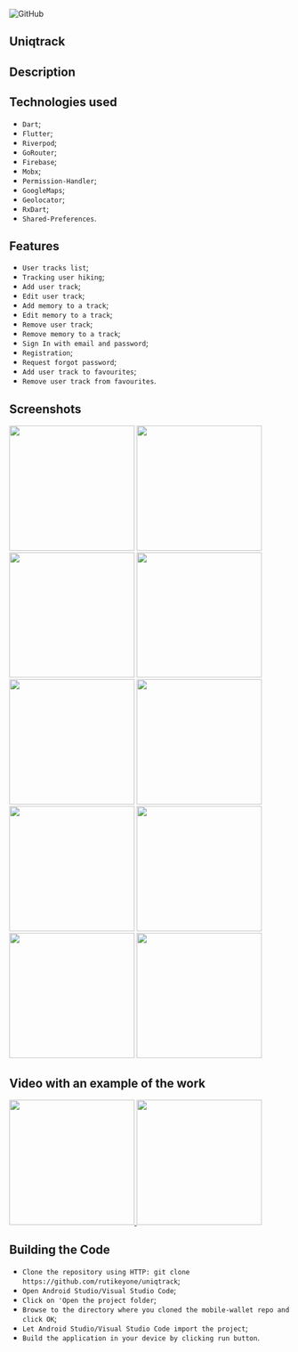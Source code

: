 ![GitHub](https://img.shields.io/github/license/IgorVolochay/Face-recognition?style=flat-square&color=blue) &nbsp;
## Uniqtrack

## Description 

## Technologies used
* `Dart`;
* `Flutter`;
* `Riverpod`;
* `GoRouter`;
* `Firebase`;
* `Mobx`;
* `Permission-Handler`;
* `GoogleMaps`;
* `Geolocator`;
* `RxDart`;
* `Shared-Preferences`.

## Features
* `User tracks list`;
* `Tracking user hiking`;
* `Add user track`;
* `Edit user track`;
* `Add memory to a track`;
* `Edit memory to a track`;
* `Remove user track`;
* `Remove memory to a track`;
* `Sign In with email and password`;
* `Registration`;
* `Request forgot password`;
* `Add user track to favourites`;
* `Remove user track from favourites`.

## Screenshots

<p align="start">
  <img src="https://github.com/rutikeyone/uniqtrack/blob/master/metadata/screenshots/0.jpeg" width="225"/>
  <img src="https://github.com/rutikeyone/uniqtrack/blob/master/metadata/screenshots/1.jpeg" width="225"/>
  <img src="https://github.com/rutikeyone/uniqtrack/blob/master/metadata/screenshots/2.jpeg" width="225"/>
  <img src="https://github.com/rutikeyone/uniqtrack/blob/master/metadata/screenshots/3.jpeg" width="225"/>
  <img src="https://github.com/rutikeyone/uniqtrack/blob/master/metadata/screenshots/4.jpeg" width="225"/>
  <img src="https://github.com/rutikeyone/uniqtrack/blob/master/metadata/screenshots/5.jpeg" width="225"/>
  <img src="https://github.com/rutikeyone/uniqtrack/blob/master/metadata/screenshots/6.jpeg" width="225"/>
  <img src="https://github.com/rutikeyone/uniqtrack/blob/master/metadata/screenshots/7.jpeg" width="225"/>
  <img src="https://github.com/rutikeyone/uniqtrack/blob/master/metadata/screenshots/8.jpeg" width="225"/>
  <img src="https://github.com/rutikeyone/uniqtrack/blob/master/metadata/screenshots/9.jpeg" width="225"/>
</p>

## Video with an example of the work

<a href="https://youtu.be/5WauDa3MnF4">
  <img src="https://github.com/rutikeyone/uniqtrack/blob/master/metadata/screenshots/10.jpeg" width="225"/>
</a>

<a href="https://youtu.be/-bPIxvQ9DuM">
  <img src="https://github.com/rutikeyone/uniqtrack/blob/master/metadata/screenshots/0.jpeg" width="225"/>
</a>

## Building the Code

* `Clone the repository using HTTP: git clone https://github.com/rutikeyone/uniqtrack`;
* `Open Android Studio/Visual Studio Code`;
* `Click on 'Open the project folder`;
* `Browse to the directory where you cloned the mobile-wallet repo and click OK`;
* `Let Android Studio/Visual Studio Code import the project`;
* `Build the application in your device by clicking run button`.
